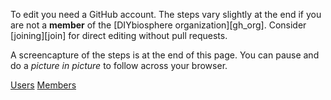 To edit you need a GitHub account. The steps vary slightly at the end if you are not a **member** of the [DIYbiosphere organization][gh_org]. Consider [joining][join] for direct editing without pull requests.

A screencapture of the steps is at the end of this page. You can pause and do a _picture in picture_ to follow across your browser.


<div class="ui secondary pointing small menu">
  <div class="right menu">
    <a href="/docs/tutorials/edit-content/users/" {% if page.tab == "users" %} class="item active" {% else %} class="item" {% endif %}><i class="icon circle thin"></i> Users</a>
    <a href="/docs/tutorials/edit-content/members/" {% if page.tab == "members" %} class="item active" {% else %} class="item" {% endif %}><i class="icon circle"></i> Members</a>
  </div>
</div>
